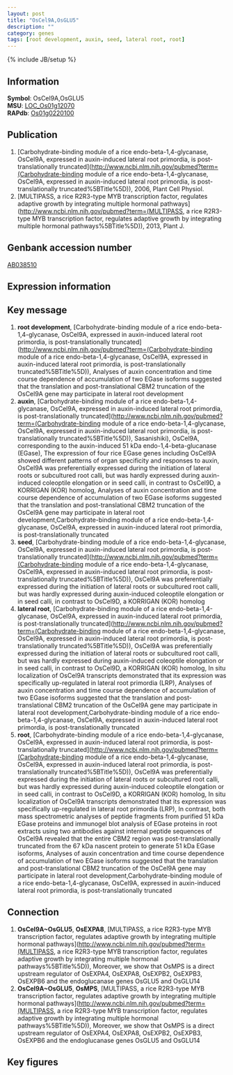 ```yaml
---
layout: post
title: "OsCel9A,OsGLU5"
description: ""
category: genes
tags: [root development, auxin, seed, lateral root, root]
---
```

{% include JB/setup %}

## Information
__Symbol__: OsCel9A,OsGLU5  
__MSU__: [LOC_Os01g12070](http://rice.plantbiology.msu.edu/cgi-bin/ORF_infopage.cgi?orf=LOC_Os01g12070)  
__RAPdb__: [Os01g0220100](http://rapdb.dna.affrc.go.jp/viewer/gbrowse_details/irgsp1?name=Os01g0220100)  

## Publication
1. [Carbohydrate-binding module of a rice endo-beta-1,4-glycanase, OsCel9A, expressed in auxin-induced lateral root primordia, is post-translationally truncated](http://www.ncbi.nlm.nih.gov/pubmed?term=(Carbohydrate-binding module of a rice endo-beta-1,4-glycanase, OsCel9A, expressed in auxin-induced lateral root primordia, is post-translationally truncated%5BTitle%5D)), 2006, Plant Cell Physiol.
2. [MULTIPASS, a rice R2R3-type MYB transcription factor, regulates adaptive growth by integrating multiple hormonal pathways](http://www.ncbi.nlm.nih.gov/pubmed?term=(MULTIPASS, a rice R2R3-type MYB transcription factor, regulates adaptive growth by integrating multiple hormonal pathways%5BTitle%5D)), 2013, Plant J.

## Genbank accession number
[AB038510](http://www.ncbi.nlm.nih.gov/nuccore/AB038510)

## Expression information

## Key message
1. __root development__, [Carbohydrate-binding module of a rice endo-beta-1,4-glycanase, OsCel9A, expressed in auxin-induced lateral root primordia, is post-translationally truncated](http://www.ncbi.nlm.nih.gov/pubmed?term=(Carbohydrate-binding module of a rice endo-beta-1,4-glycanase, OsCel9A, expressed in auxin-induced lateral root primordia, is post-translationally truncated%5BTitle%5D)),  Analyses of auxin concentration and time course dependence of accumulation of two EGase isoforms suggested that the translation and post-translational CBM2 truncation of the OsCel9A gene may participate in lateral root development
2. __auxin__, [Carbohydrate-binding module of a rice endo-beta-1,4-glycanase, OsCel9A, expressed in auxin-induced lateral root primordia, is post-translationally truncated](http://www.ncbi.nlm.nih.gov/pubmed?term=(Carbohydrate-binding module of a rice endo-beta-1,4-glycanase, OsCel9A, expressed in auxin-induced lateral root primordia, is post-translationally truncated%5BTitle%5D)),  Sasanishiki), OsCel9A, corresponding to the auxin-induced 51 kDa endo-1,4-beta-glucanase (EGase), The expression of four rice EGase genes including OsCel9A showed different patterns of organ specificity and responses to auxin, OsCel9A was preferentially expressed during the initiation of lateral roots or subcultured root calli, but was hardly expressed during auxin-induced coleoptile elongation or in seed calli, in contrast to OsCel9D, a KORRIGAN (KOR) homolog, Analyses of auxin concentration and time course dependence of accumulation of two EGase isoforms suggested that the translation and post-translational CBM2 truncation of the OsCel9A gene may participate in lateral root development,Carbohydrate-binding module of a rice endo-beta-1,4-glycanase, OsCel9A, expressed in auxin-induced lateral root primordia, is post-translationally truncated
3. __seed__, [Carbohydrate-binding module of a rice endo-beta-1,4-glycanase, OsCel9A, expressed in auxin-induced lateral root primordia, is post-translationally truncated](http://www.ncbi.nlm.nih.gov/pubmed?term=(Carbohydrate-binding module of a rice endo-beta-1,4-glycanase, OsCel9A, expressed in auxin-induced lateral root primordia, is post-translationally truncated%5BTitle%5D)),  OsCel9A was preferentially expressed during the initiation of lateral roots or subcultured root calli, but was hardly expressed during auxin-induced coleoptile elongation or in seed calli, in contrast to OsCel9D, a KORRIGAN (KOR) homolog
4. __lateral root__, [Carbohydrate-binding module of a rice endo-beta-1,4-glycanase, OsCel9A, expressed in auxin-induced lateral root primordia, is post-translationally truncated](http://www.ncbi.nlm.nih.gov/pubmed?term=(Carbohydrate-binding module of a rice endo-beta-1,4-glycanase, OsCel9A, expressed in auxin-induced lateral root primordia, is post-translationally truncated%5BTitle%5D)),  OsCel9A was preferentially expressed during the initiation of lateral roots or subcultured root calli, but was hardly expressed during auxin-induced coleoptile elongation or in seed calli, in contrast to OsCel9D, a KORRIGAN (KOR) homolog, In situ localization of OsCel9A transcripts demonstrated that its expression was specifically up-regulated in lateral root primordia (LRP), Analyses of auxin concentration and time course dependence of accumulation of two EGase isoforms suggested that the translation and post-translational CBM2 truncation of the OsCel9A gene may participate in lateral root development,Carbohydrate-binding module of a rice endo-beta-1,4-glycanase, OsCel9A, expressed in auxin-induced lateral root primordia, is post-translationally truncated
5. __root__, [Carbohydrate-binding module of a rice endo-beta-1,4-glycanase, OsCel9A, expressed in auxin-induced lateral root primordia, is post-translationally truncated](http://www.ncbi.nlm.nih.gov/pubmed?term=(Carbohydrate-binding module of a rice endo-beta-1,4-glycanase, OsCel9A, expressed in auxin-induced lateral root primordia, is post-translationally truncated%5BTitle%5D)),  OsCel9A was preferentially expressed during the initiation of lateral roots or subcultured root calli, but was hardly expressed during auxin-induced coleoptile elongation or in seed calli, in contrast to OsCel9D, a KORRIGAN (KOR) homolog, In situ localization of OsCel9A transcripts demonstrated that its expression was specifically up-regulated in lateral root primordia (LRP), In contrast, both mass spectrometric analyses of peptide fragments from purified 51 kDa EGase proteins and immunogel blot analysis of EGase proteins in root extracts using two antibodies against internal peptide sequences of OsCel9A revealed that the entire CBM2 region was post-translationally truncated from the 67 kDa nascent protein to generate 51 kDa EGase isoforms, Analyses of auxin concentration and time course dependence of accumulation of two EGase isoforms suggested that the translation and post-translational CBM2 truncation of the OsCel9A gene may participate in lateral root development,Carbohydrate-binding module of a rice endo-beta-1,4-glycanase, OsCel9A, expressed in auxin-induced lateral root primordia, is post-translationally truncated

## Connection
1. __OsCel9A~OsGLU5__, __OsEXPA8__, [MULTIPASS, a rice R2R3-type MYB transcription factor, regulates adaptive growth by integrating multiple hormonal pathways](http://www.ncbi.nlm.nih.gov/pubmed?term=(MULTIPASS, a rice R2R3-type MYB transcription factor, regulates adaptive growth by integrating multiple hormonal pathways%5BTitle%5D)),  Moreover, we show that OsMPS is a direct upstream regulator of OsEXPA4, OsEXPA8, OsEXPB2, OsEXPB3, OsEXPB6 and the endoglucanase genes OsGLU5 and OsGLU14
2. __OsCel9A~OsGLU5__, __OsMPS__, [MULTIPASS, a rice R2R3-type MYB transcription factor, regulates adaptive growth by integrating multiple hormonal pathways](http://www.ncbi.nlm.nih.gov/pubmed?term=(MULTIPASS, a rice R2R3-type MYB transcription factor, regulates adaptive growth by integrating multiple hormonal pathways%5BTitle%5D)),  Moreover, we show that OsMPS is a direct upstream regulator of OsEXPA4, OsEXPA8, OsEXPB2, OsEXPB3, OsEXPB6 and the endoglucanase genes OsGLU5 and OsGLU14

## Key figures


